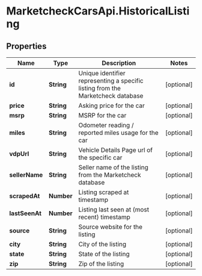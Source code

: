 # MarketcheckCarsApi.HistoricalListing

## Properties
Name | Type | Description | Notes
------------ | ------------- | ------------- | -------------
**id** | **String** | Unique identifier representing a specific listing from the Marketcheck database | [optional] 
**price** | **String** | Asking price for the car | [optional] 
**msrp** | **String** | MSRP for the car | [optional] 
**miles** | **String** | Odometer reading / reported miles usage for the car | [optional] 
**vdpUrl** | **String** | Vehicle Details Page url of the specific car | [optional] 
**sellerName** | **String** | Seller name of the listing from the Marketcheck database | [optional] 
**scrapedAt** | **Number** | Listing scraped at timestamp | [optional] 
**lastSeenAt** | **Number** | Listing last seen at (most recent) timestamp | [optional] 
**source** | **String** | Source website for the listing | [optional] 
**city** | **String** | City of the listing | [optional] 
**state** | **String** | State of the listing | [optional] 
**zip** | **String** | Zip of the listing | [optional] 



